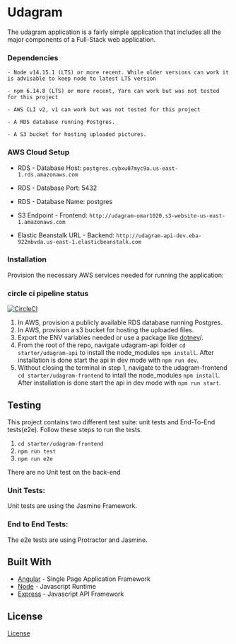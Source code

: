 # Udagram

The udagram application is a fairly simple application that includes all the major components of a Full-Stack web application.

### Dependencies

```
- Node v14.15.1 (LTS) or more recent. While older versions can work it is advisable to keep node to latest LTS version

- npm 6.14.8 (LTS) or more recent, Yarn can work but was not tested for this project

- AWS CLI v2, v1 can work but was not tested for this project

- A RDS database running Postgres.

- A S3 bucket for hosting uploaded pictures.

```

### AWS Cloud Setup

- RDS - Database Host: `postgres.cybxu07myc9a.us-east-1.rds.amazonaws.com`
- RDS - Database Port: 5432
- RDS - Database Name: postgres

- S3 Endpoint - Frontend: `http://udagram-omar1020.s3-website-us-east-1.amazonaws.com`

- Elastic Beanstalk URL - Backend: `http://udagram-api-dev.eba-922mbvda.us-east-1.elasticbeanstalk.com`


### Installation

Provision the necessary AWS services needed for running the application:

### circle ci pipeline status
[![CircleCI](https://dl.circleci.com/status-badge/img/gh/omarabdelaziz10/udagram/tree/master.svg?style=svg)](https://dl.circleci.com/status-badge/redirect/gh/omarabdelaziz10/udagram/tree/master)

1. In AWS, provision a publicly available RDS database running Postgres. <Place holder for link to classroom article>
1. In AWS, provision a s3 bucket for hosting the uploaded files. <Place holder for tlink to classroom article>
1. Export the ENV variables needed or use a package like [dotnev](https://www.npmjs.com/package/dotenv)/.
1. From the root of the repo, navigate udagram-api folder `cd starter/udagram-api` to install the node_modules `npm install`. After installation is done start the api in dev mode with `npm run dev`.
1. Without closing the terminal in step 1, navigate to the udagram-frontend `cd starter/udagram-frontend` to intall the node_modules `npm install`. After installation is done start the api in dev mode with `npm run start`.

## Testing

This project contains two different test suite: unit tests and End-To-End tests(e2e). Follow these steps to run the tests.

1. `cd starter/udagram-frontend`
1. `npm run test`
1. `npm run e2e`

There are no Unit test on the back-end

### Unit Tests:

Unit tests are using the Jasmine Framework.

### End to End Tests:

The e2e tests are using Protractor and Jasmine.

## Built With

- [Angular](https://angular.io/) - Single Page Application Framework
- [Node](https://nodejs.org) - Javascript Runtime
- [Express](https://expressjs.com/) - Javascript API Framework

## License

[License](LICENSE.txt)
